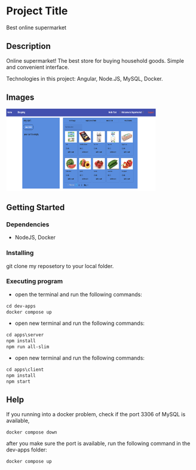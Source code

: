 # Project Title

Best online supermarket

## Description

Online supermarket! The best store for buying household goods. Simple and convenient interface.

Technologies in this project: Angular, Node.JS, MySQL, Docker.

## Images

<img src="./apps/images/shopping_1.png" width="400" height="220"> 

<!-- ![Alt text](./apps/images/shopping_1.png?raw=true ) -->



## Getting Started

### Dependencies

* NodeJS, Docker

### Installing

git clone my reposetory to your local folder.

### Executing program

* open the terminal and run the following commands:
```
cd dev-apps
docker compose up
```
* open new terminal and run the following commands:
```
cd apps\server
npm install
npm run all-slim
```
* open new terminal and run the following commands:
```
cd apps\client
npm install
npm start
```

## Help

If you running into a docker problem, check if the port 3306 of MySQL is available,
```
docker compose down 
```
after you make sure the port is available, run the following command in the dev-apps folder: 
```
docker compose up 
```
